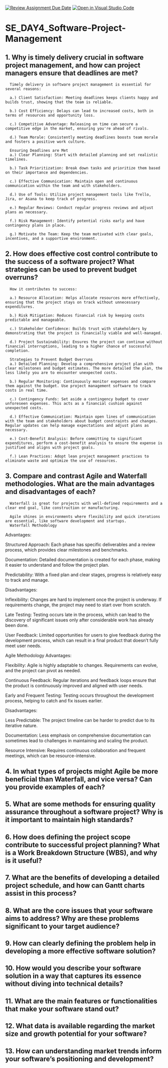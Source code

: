 [![Review Assignment Due Date](https://classroom.github.com/assets/deadline-readme-button-22041afd0340ce965d47ae6ef1cefeee28c7c493a6346c4f15d667ab976d596c.svg)](https://classroom.github.com/a/9pw6JKcu)
[![Open in Visual Studio Code](https://classroom.github.com/assets/open-in-vscode-2e0aaae1b6195c2367325f4f02e2d04e9abb55f0b24a779b69b11b9e10269abc.svg)](https://classroom.github.com/online_ide?assignment_repo_id=16507033&assignment_repo_type=AssignmentRepo)
# SE_DAY4_Software-Project-Management
## 1. Why is timely delivery crucial in software project management, and how can project managers ensure that deadlines are met?
      Timely delivery in software project management is essential for several reasons:

      a.) Client Satisfaction: Meeting deadlines keeps clients happy and builds trust, showing that the team is reliable.

      b.) Cost Efficiency: Delays can lead to increased costs, both in terms of resources and opportunity loss.

      c.) Competitive Advantage: Releasing on time can secure a competitive edge in the market, ensuring you're ahead of rivals.

      d.) Team Morale: Consistently meeting deadlines boosts team morale and fosters a positive work culture.

      Ensuring Deadlines are Met
      a.) Clear Planning: Start with detailed planning and set realistic timelines.

      b.) Task Prioritization: Break down tasks and prioritize them based on their importance and dependencies.

      c.) Effective Communication: Maintain open and continuous communication within the team and with stakeholders.

      d.) Use of Tools: Utilize project management tools like Trello, Jira, or Asana to keep track of progress.

      e.) Regular Reviews: Conduct regular progress reviews and adjust plans as necessary.

      f.) Risk Management: Identify potential risks early and have contingency plans in place.

      g.) Motivate the Team: Keep the team motivated with clear goals, incentives, and a supportive environment.
## 2. How does effective cost control contribute to the success of a software project? What strategies can be used to prevent budget overruns?
      How it contributes to success:

      a.) Resource Allocation: Helps allocate resources more effectively, ensuring that the project stays on track without unnecessary expenditures.

      b.) Risk Mitigation: Reduces financial risk by keeping costs predictable and manageable.

      c.) Stakeholder Confidence: Builds trust with stakeholders by demonstrating that the project is financially viable and well-managed.

      d.) Project Sustainability: Ensures the project can continue without financial interruptions, leading to a higher chance of successful completion.

      Strategies to Prevent Budget Overruns
      a.) Detailed Planning: Develop a comprehensive project plan with clear milestones and budget estimates. The more detailed the plan, the less likely you are to encounter unexpected costs.

      b.) Regular Monitoring: Continuously monitor expenses and compare them against the budget. Use project management software to track costs in real time.

      c.) Contingency Funds: Set aside a contingency budget to cover unforeseen expenses. This acts as a financial cushion against unexpected costs.

      d.) Effective Communication: Maintain open lines of communication with the team and stakeholders about budget constraints and changes. Regular updates can help manage expectations and adjust plans as necessary.

      e.) Cost-Benefit Analysis: Before committing to significant expenditures, perform a cost-benefit analysis to ensure the expense is justified and aligns with project goals.

      f.) Lean Practices: Adopt lean project management practices to eliminate waste and optimize the use of resources.
## 3. Compare and contrast Agile and Waterfall methodologies. What are the main advantages and disadvantages of each?
      Waterfall is great for projects with well-defined requirements and a clear end goal, like construction or manufacturing.

      Agile shines in environments where flexibility and quick iterations are essential, like software development and startups.
      Waterfall Methodology
Advantages:

Structured Approach: Each phase has specific deliverables and a review process, which provides clear milestones and benchmarks.

Documentation: Detailed documentation is created for each phase, making it easier to understand and follow the project plan.

Predictability: With a fixed plan and clear stages, progress is relatively easy to track and manage.

Disadvantages:

Inflexibility: Changes are hard to implement once the project is underway. If requirements change, the project may need to start over from scratch.

Late Testing: Testing occurs late in the process, which can lead to the discovery of significant issues only after considerable work has already been done.

User Feedback: Limited opportunities for users to give feedback during the development process, which can result in a final product that doesn’t fully meet user needs.

Agile Methodology
Advantages:

Flexibility: Agile is highly adaptable to changes. Requirements can evolve, and the project can pivot as needed.

Continuous Feedback: Regular iterations and feedback loops ensure that the product is continuously improved and aligned with user needs.

Early and Frequent Testing: Testing occurs throughout the development process, helping to catch and fix issues earlier.

Disadvantages:

Less Predictable: The project timeline can be harder to predict due to its iterative nature.

Documentation: Less emphasis on comprehensive documentation can sometimes lead to challenges in maintaining and scaling the product.

Resource Intensive: Requires continuous collaboration and frequent meetings, which can be resource-intensive.
## 4. In what types of projects might Agile be more beneficial than Waterfall, and vice versa? Can you provide examples of each?
## 5. What are some methods for ensuring quality assurance throughout a software project? Why is it important to maintain high standards?
## 6. How does defining the project scope contribute to successful project planning? What is a Work Breakdown Structure (WBS), and why is it useful?
## 7. What are the benefits of developing a detailed project schedule, and how can Gantt charts assist in this process?
## 8. What are the core issues that your software aims to address? Why are these problems significant to your target audience?
## 9. How can clearly defining the problem help in developing a more effective software solution?
## 10. How would you describe your software solution in a way that captures its essence without diving into technical details?
## 11. What are the main features or functionalities that make your software stand out?
## 12. What data is available regarding the market size and growth potential for your software?
## 13. How can understanding market trends inform your software’s positioning and development?

